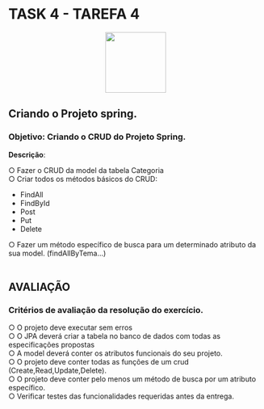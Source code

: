# TASK 4 - TAREFA 4

<p align="center">
  <img src="https://cdn.jsdelivr.net/gh/devicons/devicon/icons/spring/spring-original-wordmark.svg" width="120" height="120">
  </p>

## Criando o Projeto spring.
### Objetivo: Criando o CRUD do Projeto Spring.

<b>Descrição</b>:

○ Fazer o CRUD da model da tabela Categoria </br>
○ Criar todos os métodos básicos do CRUD:</br>
- FindAll
- FindById
- Post
- Put
- Delete</br>

○ Fazer um método específico de busca para
um determinado atributo da sua model.
(findAllByTema...) 
<br><br>

## AVALIAÇÃO

### Critérios de avaliação da resolução do exercício.

○ O projeto deve executar sem erros </br>
○ O JPA deverá criar a tabela no banco de dados com todas as especificações propostas </br>
○ A model deverá conter os atributos funcionais do seu projeto. </br>
○ O projeto deve conter todas as funções de um crud (Create,Read,Update,Delete). </br>
○ O projeto deve conter pelo menos um método de busca por um atributo específico.</br>
○ Verificar testes das funcionalidades requeridas antes da entrega.</br>
